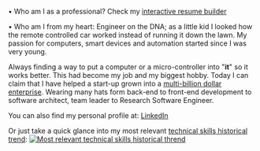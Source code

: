 • Who am I as a professional? Check my [interactive resume builder](http://nexus-solutions.org/resume/)

• Who am I from my heart: Engineer on the DNA; as a little kid I looked how the remote controlled car worked instead of running it down the lawn. My passion for computers, smart devices and automation started since I was very young. 

Always finding a way to put a computer or a micro-controller into "**it**" so it works better. This had become my job and my biggest hobby. Today I can claim that I have helped a start-up grown into a [multi-billion dollar enterprise](https://rldatix.com/). Wearing many hats form back-end to front-end development to software architect, team leader to Research Software Engineer.

You can also find my personal profile at: [LinkedIn](https://www.linkedin.com/in/alexiel-mejias-106782174/)

Or just take a quick glance into my most relevant [technical skills historical trend](http://nexus-solutions.org/resume/?page=skillsChart):
 [![Most relevant technical skills historical thrend](http://nexus-solutions.org/personal/Alexiel%20Mejias%20-%20Most%20Relevant%20Technical%20Skills%20-%20Historical%20Trend.png)](http://nexus-solutions.org/resume/?page=skillsChart?ref=2)
 
